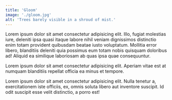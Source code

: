 ```yaml
---
title: 'Gloom'
image: './gloom.jpg'
alt: 'Trees barely visible in a shroud of mist.'
---
```


Lorem ipsum dolor sit amet consectetur adipisicing elit. Illo, fugiat molestias iure, deleniti ipsa quasi itaque labore nihil veniam dignissimos distinctio enim totam provident quibusdam beatae iusto voluptatum. Mollitia error libero, blanditiis deleniti quia possimus eum totam nobis quisquam doloribus ad! Aliquid ea similique laboriosam ab quas ipsa quae consequuntur.

Lorem ipsum dolor sit amet consectetur adipisicing elit. Aperiam vitae est at numquam blanditiis repellat officia ea minus et tempore.

Lorem ipsum dolor sit amet consectetur adipisicing elit. Nulla tenetur a, exercitationem iste officiis, ex, omnis soluta libero aut inventore suscipit. Id odit suscipit esse velit distinctio, a porro est!